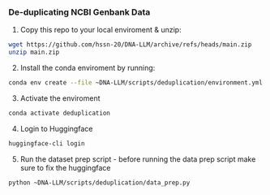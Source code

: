 ### De-duplicating NCBI Genbank Data

1. Copy this repo to your local enviroment & unzip:
```bash
wget https://github.com/hssn-20/DNA-LLM/archive/refs/heads/main.zip
unzip main.zip
```

2. Install the conda enviroment by running:
```bash
conda env create --file ~DNA-LLM/scripts/deduplication/environment.yml
```

3. Activate the enviroment 
```bash
conda activate deduplication
```
4. Login to Huggingface
```bash
huggingface-cli login
```

5. Run the dataset prep script - before running the data prep script make sure to fix the huggingface
```bash
python ~DNA-LLM/scripts/deduplication/data_prep.py
```


